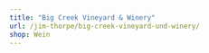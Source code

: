 ```yaml
---
title: "Big Creek Vineyard & Winery"
url: /jim-thorpe/big-creek-vineyard-und-winery/
shop: Wein
---
```


